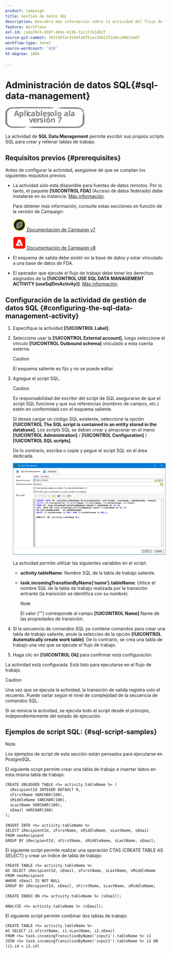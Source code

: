```yaml
---
product: campaign
title: Gestión de datos SQL
description: Descubra más información sobre la actividad del flujo de trabajo Gestión de datos SQL
feature: Workflows
exl-id: cada78cb-658f-4b9e-8136-31c17cb1d82f
source-git-commit: 381538fac319dfa075cac3db2252a9cc80b31e0f
workflow-type: tm+mt
source-wordcount: '418'
ht-degree: 100%

---
```


# Administración de datos SQL{#sql-data-management}

![](../../assets/v7-only.svg)

La actividad de **SQL Data Management** permite escribir sus propios scripts SQL para crear y rellenar tablas de trabajo.

## Requisitos previos {#prerequisites}

Antes de configurar la actividad, asegúrese de que se cumplan los siguientes requisitos previos:

* La actividad solo está disponible para fuentes de datos remotos. Por lo tanto, el paquete **[!UICONTROL FDA]** (Acceso de datos federado) debe instalarse en su instancia. [Más información](../../installation/using/about-fda.md).

   Para obtener más información, consulte estas secciones en función de la versión de Campaign:

   ![](assets/do-not-localize/v7.jpeg)[  Documentación de Campaign v7](../../installation/using/about-fda.md)

   ![](assets/do-not-localize/v8.png)[  Documentación de Campaign v8](https://experienceleague.adobe.com/docs/campaign/campaign-v8/connect/fda.html)

* El esquema de salida debe existir en la base de datos y estar vinculado a una base de datos de FDA.
* El operador que ejecute el flujo de trabajo debe tener los derechos asignados de la **[!UICONTROL USE SQL DATA MANAGEMENT ACTIVITY (useSqlDmActivity)]**. [Más información](../../platform/using/access-management-named-rights.md).

## Configuración de la actividad de gestión de datos SQL {#configuring-the-sql-data-management-activity}

1. Especifique la actividad **[!UICONTROL Label]**.
1. Seleccione usar la **[!UICONTROL External account]**, luego seleccione el vínculo **[!UICONTROL Outbound schema]** vinculado a esta cuenta externa.

   >[!CAUTION]
   >
   >El esquema saliente es fijo y no se puede editar.

1. Agregue el script SQL.

   >[!CAUTION]
   >
   >Es responsabilidad del escritor del script de SQL asegurarse de que el script SQL funcione y que sus referencias (nombres de campos, etc.) estén en conformidad con el esquema saliente.

   Si desea cargar un código SQL existente, seleccione la opción **[!UICONTROL The SQL script is contained in an entity stored in the database]**. Los scripts SQL se deben crear y almacenar en el menú **[!UICONTROL Administration]** / **[!UICONTROL Configuration]** / **[!UICONTROL SQL scripts]**.

   De lo contrario, escriba o copie y pegue el script SQL en el área dedicada.

   ![](assets/sql_datamanagement.png)

   La actividad permite utilizar las siguientes variables en el script:

   * **activity.tableName**: Nombre SQL de la tabla de trabajo saliente.
   * **task.incomingTransitionByName(‘name’).tableName**: Utilice el nombre SQL de la tabla de trabajo realizada por la transición entrante (la transición se identifica con su nombre).

      >[!NOTE]
      >
      >El valor (“”) corresponde al campo **[!UICONTROL Name]** Name de las propiedades de transición.

1. Si la secuencia de comandos SQL ya contiene comandos para crear una tabla de trabajo saliente, anule la selección de la opción **[!UICONTROL Automatically create work table]**. De lo contrario, se crea una tabla de trabajo una vez que se ejecute el flujo de trabajo.
1. Haga clic en **[!UICONTROL Ok]** para confirmar esta configuración.

La actividad está configurada. Está listo para ejecutarse en el flujo de trabajo.

>[!CAUTION]
>
>Una vez que se ejecuta la actividad, la transición de salida registra solo el recuento. Puede variar según el nivel de complejidad de la secuencia de comandos SQL.
>  
>Si se reinicia la actividad, se ejecuta todo el script desde el principio, independientemente del estado de ejecución.

## Ejemplos de script SQL: {#sql-script-samples}

>[!NOTE]
>
>Los ejemplos de script de esta sección están pensados para ejecutarse en PostgreSQL.

El siguiente script permite crear una tabla de trabajo e insertar datos en esta misma tabla de trabajo:

```
CREATE UNLOGGED TABLE <%= activity.tableName %> (
  iRecipientId INTEGER DEFAULT 0,
  sFirstName VARCHAR(100),
  sMiddleName VARCHAR(100),
  sLastName VARCHAR(100),
  sEmail VARCHAR(100)
);

INSERT INTO <%= activity.tableName %>
SELECT iRecipientId, sFirstName, sMiddleName, sLastName, sEmail
FROM nmsRecipient
GROUP BY iRecipientId, sFirstName, sMiddleName, sLastName, sEmail;
```

El siguiente script permite realizar una operación CTAS (CREATE TABLE AS SELECT) y crear un índice de tabla de trabajo:

```
CREATE TABLE <%= activity.tableName %>
AS SELECT iRecipientId, sEmail, sFirstName, sLastName, sMiddleName
FROM nmsRecipient
WHERE sEmail IS NOT NULL
GROUP BY iRecipientId, sEmail, sFirstName, sLastName, sMiddleName;

CREATE INDEX ON <%= activity.tableName %> (sEmail);

ANALYZE <%= activity.tableName %> (sEmail);
```

El siguiente script permite combinar dos tablas de trabajo:

```
CREATE TABLE <%= activity.tableName %>
AS SELECT i1.sFirstName, i1.sLastName, i2.sEmail
FROM <%= task.incomingTransitionByName('input1').tableName %> i1
JOIN <%= task.incomingTransitionByName('input2').tableName %> i2 ON (i1.id = i2.id)
```
